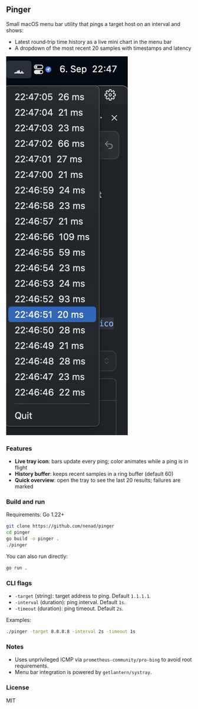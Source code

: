 ## Pinger

Small macOS menu bar utility that pings a target host on an interval and shows:

- Latest round‑trip time history as a live mini chart in the menu bar
- A dropdown of the most recent 20 samples with timestamps and latency

![Pinger menubar](docs/menubar.png)

### Features

- **Live tray icon**: bars update every ping; color animates while a ping is in flight
- **History buffer**: keeps recent samples in a ring buffer (default 60)
- **Quick overview**: open the tray to see the last 20 results; failures are marked

### Build and run

Requirements: Go 1.22+

```bash
git clone https://github.com/nenad/pinger
cd pinger
go build -o pinger .
./pinger
```

You can also run directly:

```bash
go run .
```

### CLI flags

- `-target` (string): target address to ping. Default `1.1.1.1`.
- `-interval` (duration): ping interval. Default `1s`.
- `-timeout` (duration): ping timeout. Default `2s`.

Examples:

```bash
./pinger -target 8.8.8.8 -interval 2s -timeout 1s
```

### Notes

- Uses unprivileged ICMP via `prometheus-community/pro-bing` to avoid root requirements.
- Menu bar integration is powered by `getlantern/systray`.

### License

MIT


